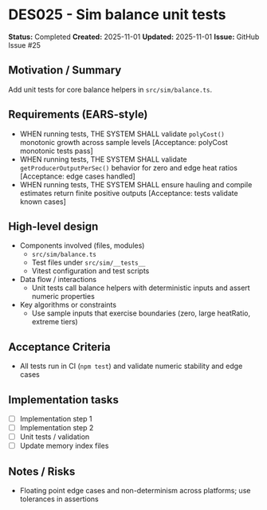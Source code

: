 # DES025 - Sim balance unit tests

**Status:** Completed
**Created:** 2025-11-01
**Updated:** 2025-11-01
**Issue:** GitHub Issue #25

## Motivation / Summary
Add unit tests for core balance helpers in `src/sim/balance.ts`.

## Requirements (EARS-style)
- WHEN running tests, THE SYSTEM SHALL validate `polyCost()` monotonic growth across sample levels [Acceptance: polyCost monotonic tests pass]
- WHEN running tests, THE SYSTEM SHALL validate `getProducerOutputPerSec()` behavior for zero and edge heat ratios [Acceptance: edge cases handled]
- WHEN running tests, THE SYSTEM SHALL ensure hauling and compile estimates return finite positive outputs [Acceptance: tests validate known cases]

## High-level design
- Components involved (files, modules)
  - `src/sim/balance.ts`
  - Test files under `src/sim/__tests__`
  - Vitest configuration and test scripts
- Data flow / interactions
  - Unit tests call balance helpers with deterministic inputs and assert numeric properties
- Key algorithms or constraints
  - Use sample inputs that exercise boundaries (zero, large heatRatio, extreme tiers)

## Acceptance Criteria
- All tests run in CI (`npm test`) and validate numeric stability and edge cases

## Implementation tasks
- [ ] Implementation step 1
- [ ] Implementation step 2
- [ ] Unit tests / validation
- [ ] Update memory index files

## Notes / Risks
- Floating point edge cases and non-determinism across platforms; use tolerances in assertions
